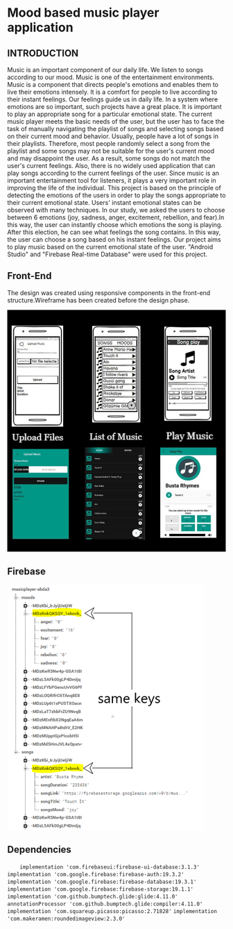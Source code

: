 # Mood based music player application
## INTRODUCTION
Music is an important component of our daily life. We listen to songs according to our mood. Music is one of the entertainment environments. Music is a component that directs people's emotions and enables them to live their emotions intensely. It is a comfort for people to live according to their instant feelings. Our feelings guide us in daily life. In a system where emotions are so important, such projects have a great place. It is important to play an appropriate song for a particular emotional state. The current music player meets the basic needs of the user, but the user has to face the task of manually navigating the playlist of songs and selecting songs based on their current mood and behavior. Usually, people have a lot of songs in their playlists. Therefore, most people randomly select a song from the playlist and some songs may not be suitable for the user's current mood and may disappoint the user. As a result, some songs do not match the user's current feelings. Also, there is no widely used application that can play songs according to the current feelings of the user. Since music is an important entertainment tool for listeners, it plays a very important role in improving the life of the individual. This project is based on the principle of detecting the emotions of the users in order to play the songs appropriate to their current emotional state. Users' instant emotional states can be observed with many techniques. In our study, we asked the users to choose between 6 emotions (joy, sadness, anger, excitement, rebellion, and fear).In this way, the user can instantly choose which emotions the song is playing. After this election, he can see what feelings the song contains. In this way, the user can choose a song based on his instant feelings. Our project aims to play music based on the current emotional state of the user. "Android Studio" and "Firebase Real-time Database" were used for this project.

## Front-End
The design was created using responsive components in the front-end
structure.Wireframe has been created before the design phase.

![front-end](https://github.com/brknt/MoodMusic/blob/master/image/front-end.jpg)

## Firebase

![firebase](https://github.com/brknt/MoodMusic/blob/master/image/firebase.png)

## Dependencies

`    implementation 'com.firebaseui:firebase-ui-database:3.1.3'`
    `implementation 'com.google.firebase:firebase-auth:19.3.2'`
    `implementation 'com.google.firebase:firebase-database:19.3.1'`
    `implementation 'com.google.firebase:firebase-storage:19.1.1'`
   ` implementation 'com.github.bumptech.glide:glide:4.11.0'`
    `annotationProcessor 'com.github.bumptech.glide:compiler:4.11.0'`
    `implementation 'com.squareup.picasso:picasso:2.71828'`
    `implementation 'com.makeramen:roundedimageview:2.3.0'`
    
